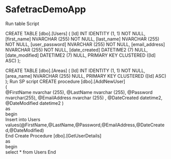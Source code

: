 # SafetracDemoApp
Run table Script

CREATE TABLE [dbo].[Users] (
    [Id]            INT            IDENTITY (1, 1) NOT NULL,
    [first_name]    NVARCHAR (255) NOT NULL,
    [last_name]     NVARCHAR (255) NOT NULL,
    [user_password] NVARCHAR (255) NOT NULL,
    [email_address] NVARCHAR (255) NOT NULL,
    [date_created]  DATETIME2 (7)  NULL,
    [date_modified] DATETIME2 (7)  NULL,
    PRIMARY KEY CLUSTERED ([Id] ASC)
);

CREATE TABLE [dbo].[Areas] (
    [Id]        INT            IDENTITY (1, 1) NOT NULL,
    [area_name] NVARCHAR (255) NULL,
    PRIMARY KEY CLUSTERED ([Id] ASC)
);
Run SP script
CREATE procedure [dbo].[AddNewUser]  
(  
   @FirstName nvarchar (255), 
    @LastName nvarchar (255), 
     @Password nvarchar(255),
   @EmailAddress nvarchar (255)  ,
   @DateCreated datetime2,
   @DateModified datetime2
)  
as  
begin  
   Insert into Users values(@FirstName,@LastName,@Password,@EmailAddress,@DateCreated,@DateModified)  
End
Create Procedure [dbo].[GetUserDetails]  
as  
begin  
   select * from Users
End
